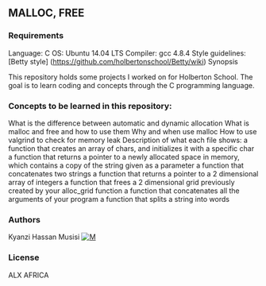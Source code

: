 ## MALLOC, FREE

### Requirements
Language: C
OS: Ubuntu 14.04 LTS
Compiler: gcc 4.8.4
Style guidelines: [Betty style] (https://github.com/holbertonschool/Betty/wiki)
Synopsis

This repository holds some projects I worked on for Holberton School. The goal is to learn coding and concepts through the C programming language.

### Concepts to be learned in this repository:
What is the difference between automatic and dynamic allocation
What is malloc and free and how to use them
Why and when use malloc
How to use valgrind to check for memory leak
Description of what each file shows:
a function that creates an array of chars, and initializes it with a specific char
a function that returns a pointer to a newly allocated space in memory, which contains a copy of the string given as a parameter
a function that concatenates two strings
a function that returns a pointer to a 2 dimensional array of integers
a function that frees a 2 dimensional grid previously created by your alloc_grid function
a function that concatenates all the arguments of your program
a function that splits a string into words


### Authors
Kyanzi Hassan Musisi [![M](https://upload.wikimedia.org/wikipedia/fr/thumb/c/c8/Twitter_Bird.svg/30px-Twitter_Bird.svg.png)](https://twitter.com/hassan_kyanzi)
### License
ALX AFRICA
